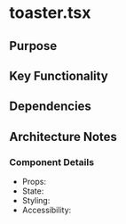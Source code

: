# toaster.tsx

## Purpose

## Key Functionality

## Dependencies

## Architecture Notes

### Component Details
- Props: 
- State: 
- Styling: 
- Accessibility: 
